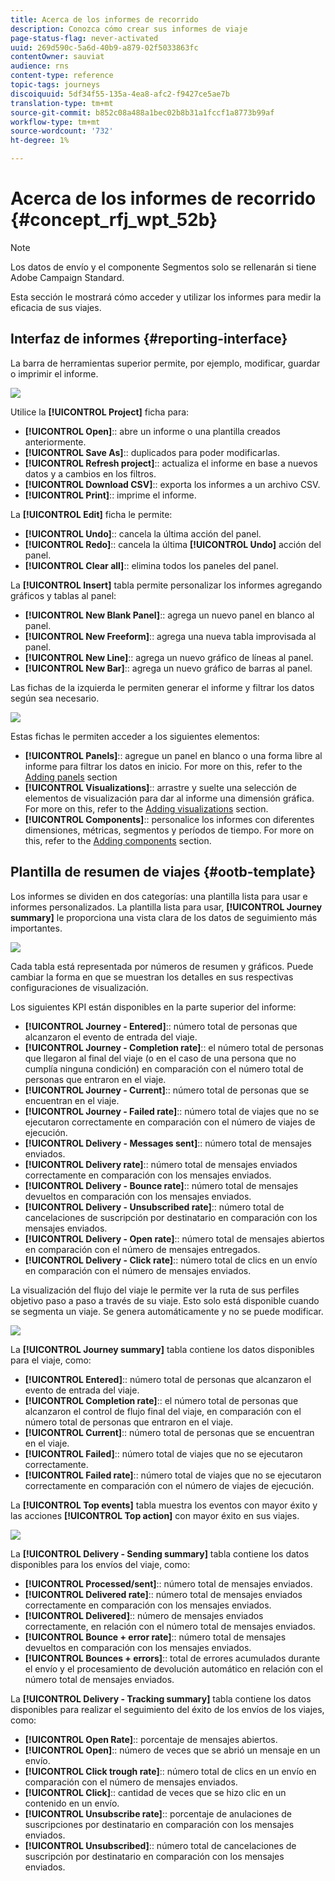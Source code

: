 ```yaml
---
title: Acerca de los informes de recorrido
description: Conozca cómo crear sus informes de viaje
page-status-flag: never-activated
uuid: 269d590c-5a6d-40b9-a879-02f5033863fc
contentOwner: sauviat
audience: rns
content-type: reference
topic-tags: journeys
discoiquuid: 5df34f55-135a-4ea8-afc2-f9427ce5ae7b
translation-type: tm+mt
source-git-commit: b852c08a488a1bec02b8b31a1fccf1a8773b99af
workflow-type: tm+mt
source-wordcount: '732'
ht-degree: 1%

---
```



# Acerca de los informes de recorrido {#concept_rfj_wpt_52b}

>[!NOTE]
>
>Los datos de envío y el componente Segmentos solo se rellenarán si tiene Adobe Campaign Standard.

Esta sección le mostrará cómo acceder y utilizar los informes para medir la eficacia de sus viajes.

## Interfaz de informes {#reporting-interface}

La barra de herramientas superior permite, por ejemplo, modificar, guardar o imprimir el informe.

![](../assets/dynamic_report_toolbar.png)

Utilice la **[!UICONTROL Project]** ficha para:

* **[!UICONTROL Open]**:: abre un informe o una plantilla creados anteriormente.
* **[!UICONTROL Save As]**:: duplicados para poder modificarlas.
* **[!UICONTROL Refresh project]**:: actualiza el informe en base a nuevos datos y a cambios en los filtros.
* **[!UICONTROL Download CSV]**:: exporta los informes a un archivo CSV.
* **[!UICONTROL Print]**:: imprime el informe.

La **[!UICONTROL Edit]** ficha le permite:

* **[!UICONTROL Undo]**:: cancela la última acción del panel.
* **[!UICONTROL Redo]**:: cancela la última **[!UICONTROL Undo]** acción del panel.
* **[!UICONTROL Clear all]**:: elimina todos los paneles del panel.

La **[!UICONTROL Insert]** tabla permite personalizar los informes agregando gráficos y tablas al panel:

* **[!UICONTROL New Blank Panel]**:: agrega un nuevo panel en blanco al panel.
* **[!UICONTROL New Freeform]**:: agrega una nueva tabla improvisada al panel.
* **[!UICONTROL New Line]**:: agrega un nuevo gráfico de líneas al panel.
* **[!UICONTROL New Bar]**:: agrega un nuevo gráfico de barras al panel.

Las fichas de la izquierda le permiten generar el informe y filtrar los datos según sea necesario.

![](../assets/dynamic_report_interface.png)

Estas fichas le permiten acceder a los siguientes elementos:

* **[!UICONTROL Panels]**:: agregue un panel en blanco o una forma libre al informe para filtrar los datos en inicio. For more on this, refer to the [Adding panels](../reporting/creating-your-journey-reports.md#adding-panels) section
* **[!UICONTROL Visualizations]**:: arrastre y suelte una selección de elementos de visualización para dar al informe una dimensión gráfica. For more on this, refer to the [Adding visualizations](../reporting/creating-your-journey-reports.md#adding-visualizations) section.
* **[!UICONTROL Components]**:: personalice los informes con diferentes dimensiones, métricas, segmentos y períodos de tiempo. For more on this, refer to the [Adding components](../reporting/creating-your-journey-reports.md#adding-components) section.

## Plantilla de resumen de viajes {#ootb-template}

Los informes se dividen en dos categorías: una plantilla lista para usar e informes personalizados.
La plantilla lista para usar, **[!UICONTROL Journey summary]** le proporciona una vista clara de los datos de seguimiento más importantes.

![](../assets/dynamic_report_journey_8.png)

Cada tabla está representada por números de resumen y gráficos. Puede cambiar la forma en que se muestran los detalles en sus respectivas configuraciones de visualización.

Los siguientes KPI están disponibles en la parte superior del informe:

* **[!UICONTROL Journey - Entered]**:: número total de personas que alcanzaron el evento de entrada del viaje.
* **[!UICONTROL Journey - Completion rate]**:: el número total de personas que llegaron al final del viaje (o en el caso de una persona que no cumplía ninguna condición) en comparación con el número total de personas que entraron en el viaje.
* **[!UICONTROL Journey - Current]**:: número total de personas que se encuentran en el viaje.
* **[!UICONTROL Journey - Failed rate]**:: número total de viajes que no se ejecutaron correctamente en comparación con el número de viajes de ejecución.
* **[!UICONTROL Delivery - Messages sent]**:: número total de mensajes enviados.
* **[!UICONTROL Delivery rate]**:: número total de mensajes enviados correctamente en comparación con los mensajes enviados.
* **[!UICONTROL Delivery - Bounce rate]**:: número total de mensajes devueltos en comparación con los mensajes enviados.
* **[!UICONTROL Delivery - Unsubscribed rate]**:: número total de cancelaciones de suscripción por destinatario en comparación con los mensajes enviados.
* **[!UICONTROL Delivery - Open rate]**:: número total de mensajes abiertos en comparación con el número de mensajes entregados.
* **[!UICONTROL Delivery - Click rate]**:: número total de clics en un envío en comparación con el número de mensajes enviados.

La visualización del flujo del viaje le permite ver la ruta de sus perfiles objetivo paso a paso a través de su viaje. Esto solo está disponible cuando se segmenta un viaje. Se genera automáticamente y no se puede modificar.

![](../assets/dynamic_report_journey_10.png)

La **[!UICONTROL Journey summary]** tabla contiene los datos disponibles para el viaje, como:

* **[!UICONTROL Entered]**:: número total de personas que alcanzaron el evento de entrada del viaje.
* **[!UICONTROL Completion rate]**:: el número total de personas que alcanzaron el control de flujo final del viaje, en comparación con el número total de personas que entraron en el viaje.
* **[!UICONTROL Current]**:: número total de personas que se encuentran en el viaje.
* **[!UICONTROL Failed]**:: número total de viajes que no se ejecutaron correctamente.
* **[!UICONTROL Failed rate]**:: número total de viajes que no se ejecutaron correctamente en comparación con el número de viajes de ejecución.

La **[!UICONTROL Top events]** tabla muestra los eventos con mayor éxito y las acciones **[!UICONTROL Top action]** con mayor éxito en sus viajes.

![](../assets/dynamic_report_journey_11.png)

La **[!UICONTROL Delivery - Sending summary]** tabla contiene los datos disponibles para los envíos del viaje, como:

* **[!UICONTROL Processed/sent]**:: número total de mensajes enviados.
* **[!UICONTROL Delivered rate]**:: número total de mensajes enviados correctamente en comparación con los mensajes enviados.
* **[!UICONTROL Delivered]**:: número de mensajes enviados correctamente, en relación con el número total de mensajes enviados.
* **[!UICONTROL Bounce + error rate]**:: número total de mensajes devueltos en comparación con los mensajes enviados.
* **[!UICONTROL Bounces + errors]**:: total de errores acumulados durante el envío y el procesamiento de devolución automático en relación con el número total de mensajes enviados.

La **[!UICONTROL Delivery - Tracking summary]** tabla contiene los datos disponibles para realizar el seguimiento del éxito de los envíos de los viajes, como:

* **[!UICONTROL Open Rate]**:: porcentaje de mensajes abiertos.
* **[!UICONTROL Open]**:: número de veces que se abrió un mensaje en un envío.
* **[!UICONTROL Click trough rate]**:: número total de clics en un envío en comparación con el número de mensajes enviados.
* **[!UICONTROL Click]**:: cantidad de veces que se hizo clic en un contenido en un envío.
* **[!UICONTROL Unsubscribe rate]**:: porcentaje de anulaciones de suscripciones por destinatario en comparación con los mensajes enviados.
* **[!UICONTROL Unsubscribed]**:: número total de cancelaciones de suscripción por destinatario en comparación con los mensajes enviados.
